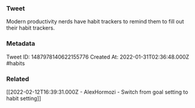 ### Tweet
Modern productivity nerds have habit trackers to remind them to fill out their habit trackers.

### Metadata
Tweet ID: 1487978140622155776
Created At: 2022-01-31T02:36:48.000Z
#habits

### Related
[[2022-02-12T16:39:31.000Z - AlexHormozi - Switch from goal setting to habit setting]]


